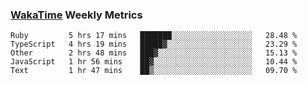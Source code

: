 ### [WakaTime](https://wakatime.com) Weekly Metrics

<!--START_SECTION:waka-->
```text
Ruby         5 hrs 17 mins   ███████░░░░░░░░░░░░░░░░░░   28.48 % 
TypeScript   4 hrs 19 mins   █████▓░░░░░░░░░░░░░░░░░░░   23.29 % 
Other        2 hrs 48 mins   ███▓░░░░░░░░░░░░░░░░░░░░░   15.13 % 
JavaScript   1 hr 56 mins    ██▓░░░░░░░░░░░░░░░░░░░░░░   10.44 % 
Text         1 hr 47 mins    ██▒░░░░░░░░░░░░░░░░░░░░░░   09.70 % 
```
<!--END_SECTION:waka-->